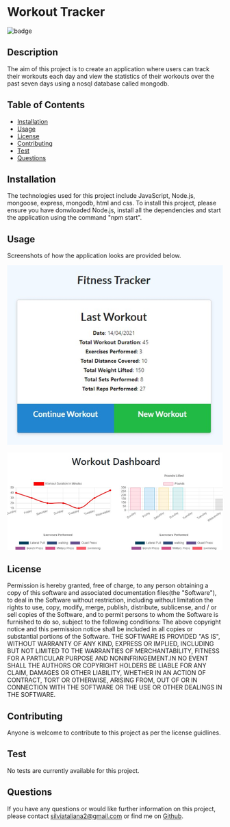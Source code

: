 # Workout Tracker

![badge](https://img.shields.io/badge/License-MIT-Green)

## Description
The aim of this project is to create an application where users can track their workouts each day and view the statistics of their workouts over the past seven days using a nosql database called mongodb. 

## Table of Contents 

* [Installation](#installation)
* [Usage](#usage)
* [License](#License)
* [Contributing](#contributing)
* [Test](#test)
* [Questions](#questions)

## Installation
The technologies used for this project include JavaScript, Node.js, mongoose, express, mongodb, html and css. To install this project, please ensure you have donwloaded Node.js, install all the dependencies and start the application using the command "npm start". 

## Usage
Screenshots of how the application looks are provided below.

![pic](./assets/screenshot1.jpg)

![pic](./assets/screenshot2.jpg)

## License 
Permission is hereby granted, free of charge, to any person obtaining a copy of this software and associated documentation files(the "Software"), to deal in the Software without restriction, including without limitation the rights to use, copy, modify, merge, publish, distribute, sublicense, and / or sell copies of the Software, and to permit persons to whom the Software is furnished to do so, subject to the following conditions: The above copyright notice and this permission notice shall be included in all copies or substantial portions of the Software. THE SOFTWARE IS PROVIDED "AS IS", WITHOUT WARRANTY OF ANY KIND, EXPRESS OR IMPLIED, INCLUDING BUT NOT LIMITED TO THE WARRANTIES OF MERCHANTABILITY, FITNESS FOR A PARTICULAR PURPOSE AND NONINFRINGEMENT.IN NO EVENT SHALL THE AUTHORS OR COPYRIGHT HOLDERS BE LIABLE FOR ANY CLAIM, DAMAGES OR OTHER LIABILITY, WHETHER IN AN ACTION OF CONTRACT, TORT OR OTHERWISE, ARISING FROM, OUT OF OR IN CONNECTION WITH THE SOFTWARE OR THE USE OR OTHER DEALINGS IN THE SOFTWARE.

## Contributing
Anyone is welcome to contribute to this project as per the license guidlines.

## Test
No tests are currently available for this project.

## Questions
If you have any questions or would like further information on this project, 
please contact silviataliana2@gmail.com or find me on [Github](https://github.com/silvia-taliana).
